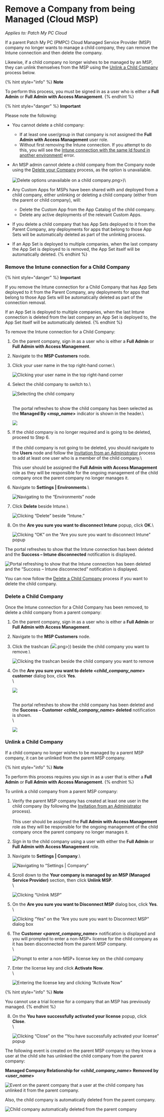 # Remove a Company from being Managed (Cloud MSP)

_Applies to: Patch My PC Cloud_

If a parent Patch My PC (PMPC) Cloud Managed Service Provider (MSP) company no longer wants to manage a child company, they can remove the Intune connection and then delete the company.

Likewise, if a child company no longer wishes to be managed by an MSP, they can unlink themselves from the MSP using the [Unlink a Child Company](remove-a-company-from-being-managed-cloud-msp.md#unlink-a-child-company) process below.

{% hint style="info" %}
**Note**

To perform this process, you must be signed in as a user who is either a **Full Admin** or **Full Admin with Access Management**.
{% endhint %}

{% hint style="danger" %}
**Important**

Please note the following:

* You cannot delete a child company:
  * If at least one user/group in that company is not assigned the **Full Admin with Access Management** user role.
  * Without first removing the Intune connection. If you attempt to do this, you will see the [Intune connection with the same Id found in another environment!](../../../cloud-troubleshooting/troubleshooting-cloud-environments/intune-connection-with-the-same-id-found-in-another-environment-error-in-cloud.md) error.
* An MSP admin cannot delete a child company from the Company node using the [Delete your Company](../../../cloud-administration/manage-your-cloud-company/delete-your-cloud-company.md) process, as the option is unavailable.\
  \
  ![Delete options unavailable on a child company](/_images/image-%282096 "Delete options unavailable on a child company").png>)\

* Any Custom Apps for MSPs have been shared with and deployed from a child company, either unlinking or deleting a child company (either from the parent or child company), will:
  * Delete the Custom App from the App Catalog of the child company.
  * Delete any active deployments of the relevant Custom Apps.
* If you delete a child company that has App Sets deployed to it from the Parent Company, any deployments for apps that belong to those App Sets will be automatically deleted as part of the unlinking process.
* If an App Set is deployed to multiple companies, when the last company the App Set is deployed to is removed, the App Set itself will be automatically deleted.
{% endhint %}

### Remove the Intune connection for a Child Company

{% hint style="danger" %}
**Important**

If you remove the Intune connection for a Child Company that has App Sets deployed to it from the Parent Company, any deployments for apps that belong to those  App Sets will be automatically deleted as part of the connection removal.

If an App Set is deployed to multiple companies, when the last Intune connection is deleted from the last company an App Set is deployed to, the App Set itself will be automatically deleted.
{% endhint %}

To remove the Intune connection for a Child Company:

1. On the parent company, sign in as a user who is either a **Full Admin** or **Full Admin with Access Management**.
2. Navigate to the **MSP Customers** node.
3.  Click your user name in the top right-hand corner.\


    ![Clicking  your user name in the top right-hand corner](/_images/image-%28367%29.png-"Clicking-your-user-name-in-the-top-right-hand-corner" "Clicking  your user name in the top right-hand corner")


4.  Select the child company to switch to.\


    ![Selecting the child company](/_images/image-%28368%29.png-"Selecting-the-child-company" "Selecting the child company")

    \
    The portal refreshes to show the child company has been selected as the **Managed By <**_**msp\_name**_**>** indicator is shown in the header.\


    ![](/_images/image-%28369%29.png-"" "")
5.  If the child company is no longer required and is going to be deleted, proceed to Step 6.\
    \
    If the child company is not going to be deleted, you should navigate to the **Users** node and follow the [Invitation from an Administrator](../../../cloud-administration/manage-cloud-users/add-a-cloud-user.md#invitation-from-an-administrator) process to add at least one user who is a member of the child company.\


    This user should be assigned the **Full Admin with Access Management** role as they will be responsible for the ongoing management of the child company once the parent company no longer manages it.
6.  Navigate to **Settings | Environments**.\


    ![Navigating to the “Environments” node](/_images/image-%28370%29.png-"Navigating-to-the-\"Environments\"-node" "Navigating to the “Environments” node")


7.  Click **Delete** beside Intune.\


    ![Clicking “Delete” beside “Intune.”](/_images/image-%28371%29.png-"Clicking-\"Delete\"-beside-\"Intune.\"" "Clicking “Delete” beside “Intune.”")


8.  On the **Are you sure you want to disconnect Intune** popup, click **OK**.\


    ![Clicking “OK” on the “Are you sure you want to disconnect Intune” popup](/_images/image-%28372%29.png-"Clicking-\"OK\"-on-the-\"Are-you-sure-you-want-to-disconnect-Intune\"-popup" "Clicking “OK” on the “Are you sure you want to disconnect Intune” popup")



The portal refreshes to show that the Intune connection has been deleted and the **Success – Intune disconnected** notification is displayed.

![Portal refreshing to show that the Intune connection has been deleted and the “Success – Intune disconnected” notification is displayed.](/_images/image-%28373%29.png-"Portal-refreshing-to-show-that-the-Intune-connection-has-been-deleted-and-the-\"Success-–-Intune-disconnected\"-notification-is-displayed." "Portal refreshing to show that the Intune connection has been deleted and the “Success – Intune disconnected” notification is displayed.")

You can now follow the [Delete a Child Company](remove-a-company-from-being-managed-cloud-msp.md#delete-a-child-company) process if you want to delete the child company.

### Delete a Child Company

Once the Intune connection for a Child Company has been removed, to delete a child company from a parent company:

1. On the parent company, sign in as a user who is either a **Full Admin** or **Full Admin with Access Management**.
2. Navigate to the **MSP Customers** node.
3.  Click the trashcan (![](/_images/image-%282098 "").png>)) beside the child company you want to remove.\


    ![Clicking the trashcan beside the child company you want to remove](/_images/image-%282099%29.png-"Clicking-the-trashcan-beside-the-child-company-you-want-to-remove" "Clicking the trashcan beside the child company you want to remove")


4.  On the **Are you sure you want to delete <**_**child\_company\_name**_**> customer** dialog  box, click **Yes**.\
    \


    ![](/_images/image-%282100%29.png-"" "")

    \
    The portal refreshes to show the child company has been deleted and the **Success – Customer <**_**child\_company\_name**_**> deleted** notification is shown.\
    \


    ![](/_images/image-%282101%29.png-"" "")

### Unlink a Child Company

If a child company no longer wishes to be managed by a parent MSP company, it can be unlinked from the parent MSP company.

{% hint style="info" %}
**Note**

To perform this process requires you sign in as a user that is either a **Full Admin** or **Full Admin with Access Management**.
{% endhint %}

To unlink a child company from a parent MSP company:

1. Verify the parent MSP company has created at least one user in the child company (by following the [Invitation from an Administrator](../../../cloud-administration/manage-cloud-users/add-a-cloud-user.md#invitation-from-an-administrator) process).\
   \
   This user should be assigned the **Full Admin with Access Management** role as they will be responsible for the ongoing management of the child company once the parent company no longer manages it.
2. Sign in to the child company using a user with either the **Full Admin** or **Full Admin with Access Management** role.
3.  Navigate to **Settings | Company**.\


    ![Navigating to “Settings | Company”](/_images/image-%282102%29.png-"Navigating-to-\"Settings-|-Company\"" "Navigating to “Settings | Company”")


4.  Scroll down to the **Your company is managed by an MSP (Managed Service Provider)** section, then click **Unlink MSP**.\
    \


    ![Clicking “Unlink MSP”](/_images/image-%282103%29.png-"Clicking-\"Unlink-MSP\"" "Clicking “Unlink MSP”")


5.  On the **Are you sure you want to Disconnect MSP** dialog box, click **Yes**.\
    \


    ![Clicking “Yes” on the “Are you sure you want to Disconnect MSP” dialog box](/_images/image-%282104%29.png-"Clicking-\"Yes\"-on-the-\"Are-you-sure-you-want-to-Disconnect-MSP\"-dialog-box" "Clicking “Yes” on the “Are you sure you want to Disconnect MSP” dialog box")


6.  The **Customer <**_**parent\_company\_name**_**>** notification is displayed and you will prompted to enter a non-MSP+ license for the child company as it has been disconnected from the parent MSP company.\
    \


    ![Prompt to enter a non-MSP+ license key on the child company](/_images/image-%282105%29.png-"Prompt-to-enter-a-non-MSP+-license-key-on-the-child-company" "Prompt to enter a non-MSP+ license key on the child company")


7.  Enter the license key and click **Activate Now**.\
    \


    ![Entering the license key and clicking “Activate Now”](/_images/image-%28103%29.png-"Entering-the-license-key-and-clicking-\"Activate-Now\"" "Entering the license key and clicking “Activate Now”")

{% hint style="info" %}
**Note**

You cannot use a trial license for a company that an MSP has previously managed.
{% endhint %}

8.  On the **You have successfully activated your license** popup, click **Close**.\
    \


    ![Clicking “Close” on the “You have successfully activated your license” popup](/_images/image-%282107%29.png-"Clicking-\"Close\"-on-the-\"You-have-successfully-activated-your-license\"-popup" "Clicking “Close” on the “You have successfully activated your license” popup")

The following event is created on the parent MSP company so they know a user at the child site has unlinked the child company from the parent company:

**Managed Company Relationship for <**_**child\_company\_name**_**> Removed by <**_**user\_name**_**>**

![Event on the parent company that a user at the child company has unlinked it from the parent company.](/_images/image-%282108%29.png-"Event-on-the-parent-company-that-a-user-at-the-child-company-has-unlinked-it-from-the-parent-company." "Event on the parent company that a user at the child company has unlinked it from the parent company.")

Also, the child company is automatically deleted from the parent company.

![Child company automatically deleted from the parent company](/_images/image-%282109%29.png-"Child-company-automatically-deleted-from-the-parent-company" "Child company automatically deleted from the parent company")
